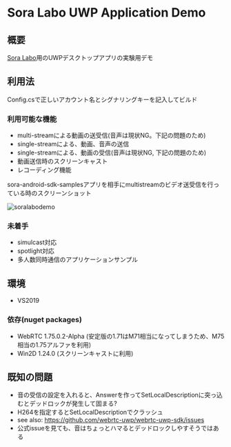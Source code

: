 # Sora Labo UWP Application Demo

## 概要

[Sora Labo](https://sora-labo.shiguredo.jp/)用のUWPデスクトップアプリの実験用デモ

## 利用法

Config.csで正しいアカウント名とシグナリングキーを記入してビルド

### 利用可能な機能

- multi-streamによる動画の送受信(音声は現状NG。下記の問題のため)
- single-streamによる、動画、音声の送信
- single-streamによる、動画の受信(音声は現状NG, 下記の問題のため)
- 動画送信時のスクリーンキャスト
- レコーディング機能

sora-android-sdk-samplesアプリを相手にmultistreamのビデオ送受信を行っている時のスクリーンショット

![soralabodemo](https://user-images.githubusercontent.com/30877/70138644-06baba80-16d4-11ea-9669-ebcb877af93a.png)

### 未着手

- simulcast対応
- spotlight対応
- 多人数同時通信のアプリケーションサンプル

## 環境

- VS2019

### 依存(nuget packages)

- WebRTC 1.75.0.2-Alpha (安定版の1.71はM71相当になってしまうため、M75相当の1.75アルファを利用)
- Win2D 1.24.0 (スクリーンキャストに利用)

## 既知の問題

- 音の受信の設定を入れると、Answerを作ってSetLocalDescriptionに突っ込むとデッドロックが発生して固まる?
- H264を指定するとSetLocalDescriptionでクラッシュ
- see also: https://github.com/webrtc-uwp/webrtc-uwp-sdk/issues
- 公式issueを見ても、音はちょっとハマるとデッドロックしやすそうではある
